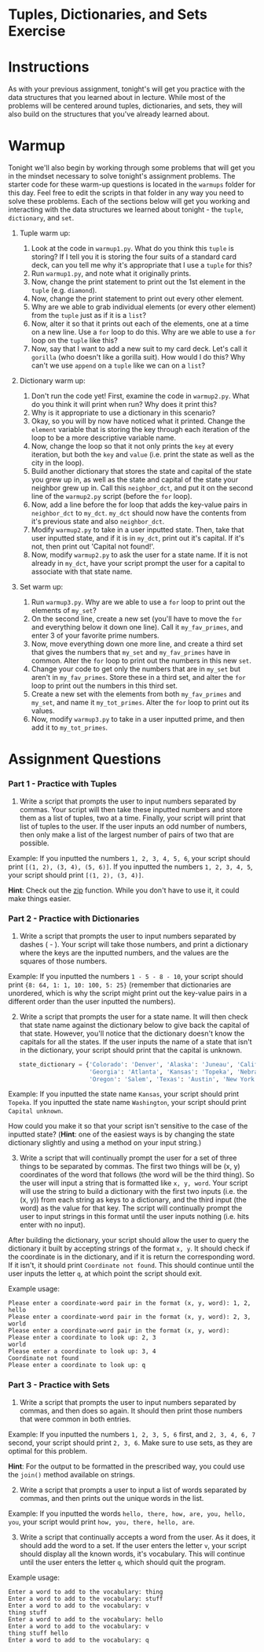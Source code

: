 # Tuples, Dictionaries, and Sets Exercise

# Instructions

As with your previous assignment, tonight's will get you practice with the data structures that you learned about in lecture. While most of the problems will be centered around tuples, dictionaries, and sets, they will also build on the structures that you've already learned about.

# Warmup

Tonight we'll also begin by working through some problems that will get you in the mindset necessary to solve tonight's assignment problems. The starter code for these warm-up questions is located in the `warmups` folder for this day. Feel free to edit the scripts in that folder in any way you need to solve these problems. Each of the sections below will get you working and interacting with the data structures we learned about tonight - the `tuple`, `dictionary`, and `set`.

1. Tuple warm up:
    1. Look at the code in `warmup1.py`. What do you think this `tuple` is storing? If I tell you it is storing the four suits of a standard card deck, can you tell me why it's appropriate that I use a `tuple` for this?
    2. Run `warmup1.py`, and note what it originally prints.
    3. Now, change the print statement to print out the 1st element in the `tuple` (e.g. `diamond`).
    4. Now, change the print statement to print out every other element.
    5. Why are we able to grab individual elements (or every other element) from the `tuple` just as if it is a `list`?
    4. Now, alter it so that it prints out each of the elements, one at a time on a new line. Use a `for` loop to do this. Why are we able to use a `for` loop on the `tuple` like this?
    5.  Now, say that I want to add a new suit to my card deck. Let's call it `gorilla` (who doesn't like a gorilla suit). How would I do this? Why can't we use `append` on a `tuple` like we can on a `list`?

2. Dictionary warm up:
    1. Don't run the code yet! First, examine the code in `warmup2.py`. What do you think it will print when run? Why does it print this?
    2. Why is it appropriate to use a dictionary in this scenario?
    3. Okay, so you will by now have noticed what it printed. Change the `element` variable that is storing the key through each iteration of the loop to be a more descriptive variable name.
    4. Now, change the loop so that it not only prints the `key` at every iteration, but both the `key` and `value` (i.e. print the state as well as the city in the loop).
    5. Build another dictionary that stores the state and capital of the state you grew up in, as well as the state and capital of the state your neighbor grew up in. Call this `neighbor_dct`, and put it on the second line of the `warmup2.py` script (before the `for` loop).
    6. Now, add a line before the for loop that adds the key-value pairs in `neighbor_dct` to `my_dct`. `my_dct` should now have the contents from it's previous state and also `neighbor_dct`.
    7. Modify `warmup2.py` to take in a user inputted state. Then, take that user inputted state, and if it is in `my_dct`, print out it's capital. If it's not, then print out 'Capital not found!'.
    8. Now, modify `warmup2.py` to ask the user for a state name. If it is not already in `my_dct`, have your script prompt the user for a capital to associate with that state name.

3. Set warm up:
    1. Run `warmup3.py`. Why are we able to use a `for` loop to print out the elements of `my_set`?
    2. On the second line, create a new set (you'll have to move the `for` and everything below it down one line). Call it `my_fav_primes`, and enter 3 of your favorite prime numbers.
    3. Now, move everything down one more line, and create a third set that gives the numbers that `my_set` and `my_fav_primes` have in common. Alter the `for` loop to print out the numbers in this new `set`.  
    4. Change your code to get only the numbers that are in `my_set` but aren't in `my_fav_primes`. Store these in a third set, and alter the `for` loop to print out the numbers in this third set.
    5. Create a new set with the elements from both `my_fav_primes` and `my_set`, and name it `my_tot_primes`. Alter the `for` loop to print out its values.
    6. Now, modify `warmup3.py` to take in a user inputted prime, and then add it to `my_tot_primes`.

# Assignment Questions

### Part 1 - Practice with Tuples

1. Write a script that prompts the user to input numbers separated by commas. Your script will then take these inputted numbers and store them as a list of tuples, two at a time. Finally, your script will print that list of tuples to the user. If the user inputs an odd number of numbers, then only make a list of the largest number of pairs of two that are possible.

 Example: If you inputted the numbers `1, 2, 3, 4, 5, 6`, your script should print `[(1, 2), (3, 4), (5, 6)]`. If you inputted the numbers `1, 2, 3, 4, 5`, your script should print `[(1, 2), (3, 4)]`.

 **Hint**: Check out the [zip](https://docs.python.org/3/library/functions.html#zip) function. While you don't have to use it, it could make things easier.

### Part 2 - Practice with Dictionaries

1. Write a script that prompts the user to input numbers separated by dashes ( - ). Your script will take those numbers, and print a dictionary where the keys are the inputted numbers, and the values are the squares of those numbers.

 Example: If you inputted the numbers `1 - 5 - 8 - 10`, your script should print `{8: 64, 1: 1, 10: 100, 5: 25}` (remember that dictionaries are unordered, which is why the script might print out the key-value pairs in a different order than the user inputted the numbers).

2. Write a script that prompts the user for a state name. It will then check that state name against the dictionary below to give back the capital of that state. However, you'll notice that the dictionary doesn't know the capitals for all the states. If the user inputs the name of a state that isn't in the dictionary, your script should print that the capital is unknown.

 ```python
    state_dictionary = {'Colorado': 'Denver', 'Alaska': 'Juneau', 'California': 'Sacramento',
                        'Georgia': 'Atlanta', 'Kansas': 'Topeka', 'Nebraska': 'Lincoln',
                        'Oregon': 'Salem', 'Texas': 'Austin', 'New York': 'Albany'}
 ```

 Example: If you inputted the state name `Kansas`, your script should print `Topeka`. If you inputted the state name `Washington`, your script should print `Capital unknown`.

  How could you make it so that your script isn't sensitive to the case of the inputted state? (**Hint**: one of the easiest ways is by changing the state dictionary slightly and using a method on your input string.)

3. Write a script that will continually prompt the user for a set of three things to be separated by commas. The first two things will be (x, y) coordinates of the word that follows (the word will be the third thing). So the user will input a string that is formatted like `x, y, word`. Your script will use the string to build a dictionary with the first two inputs (i.e. the (x, y)) from each string as keys to a dictionary, and the third input (the word) as the value for that key. The script will continually prompt the user to input strings in this format until the user inputs nothing (i.e. hits enter with no input).

 After building the dictionary, your script should allow the user to query the dictionary it built by accepting strings of the format `x, y`. It should check if the coordinate is in the dictionary, and if it is return the corresponding word. If it isn't, it should print `Coordinate not found`. This should continue until the user inputs the letter `q`, at which point the script should exit.

 Example usage:
 ```
 Please enter a coordinate-word pair in the format (x, y, word): 1, 2, hello
 Please enter a coordinate-word pair in the format (x, y, word): 2, 3, world
 Please enter a coordinate-word pair in the format (x, y, word):
 Please enter a coordinate to look up: 2, 3  
 world
 Please enter a coordinate to look up: 3, 4
 Coordinate not found
 Please enter a coordinate to look up: q
 ```

### Part 3 - Practice with Sets

1. Write a script that prompts the user to input numbers separated by commas, and then does so again. It should then print those numbers that were common in both entries.

 Example: If you inputted the numbers `1, 2, 3, 5, 6` first, and `2, 3, 4, 6, 7` second, your script should print `2, 3, 6`. Make sure to use sets, as they are optimal for this problem.

 **Hint**: For the output to be formatted in the prescribed way, you could use the `join()` method available on strings.

2. Write a script that prompts a user to input a list of words separated by commas, and then prints out the unique words in the list.

 Example: If you inputted the words `hello, there, how, are, you, hello, you`, your script would print `how, you, there, hello, are`.

3. Write a script that continually accepts a word from the user. As it does, it should add the word to a set. If the user enters the letter `v`, your script should display all the known words, it's vocabulary. This will continue until the user enters the letter `q`, which should quit the program.

 Example usage:
 ```
 Enter a word to add to the vocabulary: thing
 Enter a word to add to the vocabulary: stuff
 Enter a word to add to the vocabulary: v
 thing stuff
 Enter a word to add to the vocabulary: hello
 Enter a word to add to the vocabulary: v
 thing stuff hello
 Enter a word to add to the vocabulary: q
 ```
